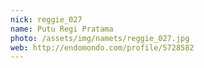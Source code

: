 ```yaml
---
nick: reggie_027
name: Putu Regi Pratama
photo: /assets/img/namets/reggie_027.jpg
web: http://endomondo.com/profile/5728582
---
```

